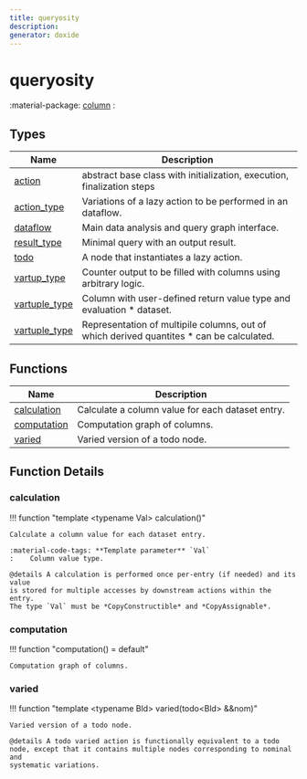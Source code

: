 ```yaml
---
title: queryosity
description: 
generator: doxide
---
```



# queryosity



:material-package: [column](column/index.md)
:   

## Types

| Name | Description |
| ---- | ----------- |
| [action](action/index.md) | abstract base class with initialization, execution, finalization steps  |
| [action_type](action_type/index.md) | Variations of a lazy action to be performed in an dataflow. |
| [dataflow](dataflow/index.md) |  Main data analysis and query graph interface. |
| [result_type](result_type/index.md) | Minimal query with an output result. |
| [todo](todo/index.md) | A node that instantiates a lazy action. |
| [vartup_type](vartup_type/index.md) | Counter output to be filled with columns using arbitrary logic. |
| [vartuple_type](vartuple_type/index.md) | Column with user-defined return value type and evaluation * dataset. |
| [vartuple_type](vartuple_type/index.md) | Representation of multipile columns, out of which derived quantites * can be calculated.  |

## Functions

| Name | Description |
| ---- | ----------- |
| [calculation](#calculation) | Calculate a column value for each dataset entry. |
| [computation](#computation) |  Computation graph of columns. |
| [varied](#varied) | Varied version of a todo node. |

## Function Details

### calculation<a name="calculation"></a>
!!! function "template &lt;typename Val&gt; calculation()"

    
    
    Calculate a column value for each dataset entry.
    
    :material-code-tags: **Template parameter** `Val`
    :    Column value type.
    
    @details A calculation is performed once per-entry (if needed) and its value
    is stored for multiple accesses by downstream actions within the entry.
    The type `Val` must be *CopyConstructible* and *CopyAssignable*.
    
    

### computation<a name="computation"></a>
!!! function "computation() = default"

    
    Computation graph of columns.
    
    

### varied<a name="varied"></a>
!!! function "template &lt;typename Bld&gt; varied(todo&lt;Bld&gt; &amp;&amp;nom)"

    
    
    Varied version of a todo node.
    
    @details A todo varied action is functionally equivalent to a todo
    node, except that it contains multiple nodes corresponding to nominal and
    systematic variations.
    
    

